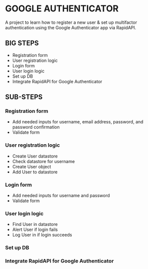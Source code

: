 # GOOGLE AUTHENTICATOR
A project to learn how to register a new user & set up multifactor authentication using the Google Authenticator app via RapidAPI.

## BIG STEPS
* Registration form
* User registration logic
* Login form
* User login logic
* Set up DB
* Integrate RapidAPI for Google Authenticator

## SUB-STEPS
### Registration form
* Add needed inputs for username, email address, password, and password confirmation
* Validate form

### User registration logic
* Create User datastore
* Check datastore for username
* Create User object
* Add User to datastore

### Login form
* Add needed inputs for username and password
* Validate form

### User login logic
* Find User in datastore
* Alert User if login fails
* Log User in if login succeeds

### Set up DB

### Integrate RapidAPI for Google Authenticator